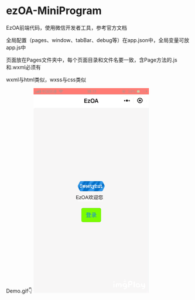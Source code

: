 # ezOA-MiniProgram

EzOA前端代码，使用微信开发者工具，参考官方文档

全局配置（pages、window、tabBar、debug等）在app.json中，全局变量可放app.js中

页面放在Pages文件夹中，每个页面目录和文件名要一致，含Page方法的.js和.wxml必须有

wxml与html类似，wxss与css类似

Demo.gif👇
![Demo](https://github.com/Stackneveroverflow/ezOA-MiniProgram/raw/master/EzOA.GIF)
